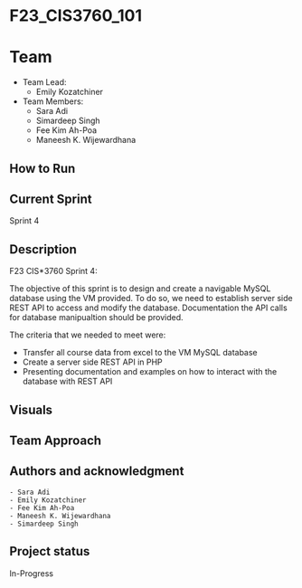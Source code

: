 # F23_CIS3760_101

# Team

-   Team Lead:
    -   Emily Kozatchiner
-   Team Members:
    -   Sara Adi
    -   Simardeep Singh
    -   Fee Kim Ah-Poa
    -   Maneesh K. Wijewardhana

## How to Run


## Current Sprint

Sprint 4

## Description

F23 CIS\*3760 Sprint 4:

The objective of this sprint is to design and create a navigable MySQL database using the VM provided. To do so, we need to establish server side REST API to access and modify the database. Documentation the API calls for database manipualtion should be provided. 


The criteria that we needed to meet were:
-   Transfer all course data from excel to the VM MySQL database
-   Create a server side REST API in PHP
-   Presenting documentation and examples on how to interact with the database with REST API

## Visuals


## Team Approach


## Authors and acknowledgment

    - Sara Adi
    - Emily Kozatchiner
    - Fee Kim Ah-Poa
    - Maneesh K. Wijewardhana
    - Simardeep Singh

## Project status

In-Progress


